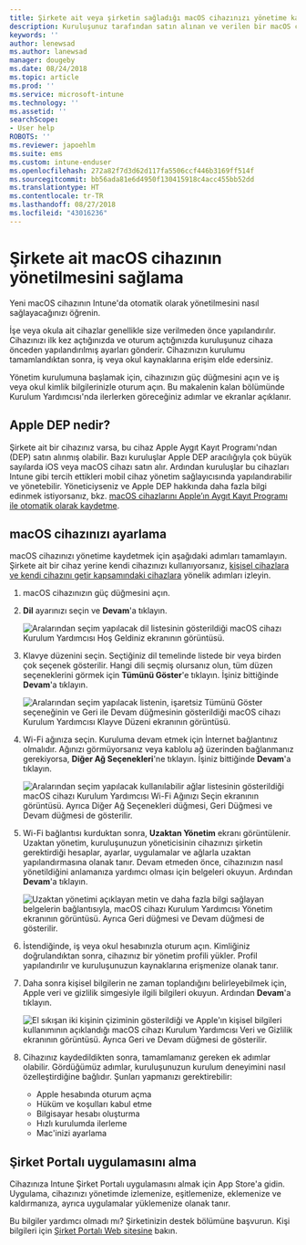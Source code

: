```yaml
---
title: Şirkete ait veya şirketin sağladığı macOS cihazınızı yönetime kaydetme | Microsoft Docs
description: Kuruluşunuz tarafından satın alınan ve verilen bir macOS cihazının Intune'a nasıl kaydedildiği açıklanır.
keywords: ''
author: lenewsad
ms.author: lanewsad
manager: dougeby
ms.date: 08/24/2018
ms.topic: article
ms.prod: ''
ms.service: microsoft-intune
ms.technology: ''
ms.assetid: ''
searchScope:
- User help
ROBOTS: ''
ms.reviewer: japoehlm
ms.suite: ems
ms.custom: intune-enduser
ms.openlocfilehash: 272a82f7d3d62d117fa5506ccf446b3169ff514f
ms.sourcegitcommit: bb56ada81e6d4950f130415918c4acc455bb52dd
ms.translationtype: HT
ms.contentlocale: tr-TR
ms.lasthandoff: 08/27/2018
ms.locfileid: "43016236"
---
```

# <a name="get-your-company-owned-macos-device-managed"></a>Şirkete ait macOS cihazının yönetilmesini sağlama

Yeni macOS cihazının Intune'da otomatik olarak yönetilmesini nasıl sağlayacağınızı öğrenin.

İşe veya okula ait cihazlar genellikle size verilmeden önce yapılandırılır. Cihazınızı ilk kez açtığınızda ve oturum açtığınızda kuruluşunuz cihaza önceden yapılandırılmış ayarları gönderir. Cihazınızın kurulumu tamamlandıktan sonra, iş veya okul kaynaklarına erişim elde edersiniz. 

Yönetim kurulumuna başlamak için, cihazınızın güç düğmesini açın ve iş veya okul kimlik bilgilerinizle oturum açın. Bu makalenin kalan bölümünde Kurulum Yardımcısı'nda ilerlerken göreceğiniz adımlar ve ekranlar açıklanır.   

## <a name="what-is-apple-dep"></a>Apple DEP nedir?
Şirkete ait bir cihazınız varsa, bu cihaz Apple Aygıt Kayıt Programı'ndan (DEP) satın alınmış olabilir. Bazı kuruluşlar Apple DEP aracılığıyla çok büyük sayılarda iOS veya macOS cihazı satın alır. Ardından kuruluşlar bu cihazları Intune gibi tercih ettikleri mobil cihaz yönetim sağlayıcısında yapılandırabilir ve yönetebilir. Yöneticiyseniz ve Apple DEP hakkında daha fazla bilgi edinmek istiyorsanız, bkz. [macOS cihazlarını Apple’ın Aygıt Kayıt Programı ile otomatik olarak kaydetme](https://docs.microsoft.com/intune/device-enrollment-program-enroll-macos).  

## <a name="set-up-your-macos-device"></a>macOS cihazınızı ayarlama  
macOS cihazınızı yönetime kaydetmek için aşağıdaki adımları tamamlayın. Şirkete ait bir cihaz yerine kendi cihazınızı kullanıyorsanız, [kişisel cihazlara ve kendi cihazını getir kapsamındaki cihazlara](enroll-your-device-in-intune-macos-cp.md) yönelik adımları izleyin.  

1. macOS cihazınızın güç düğmesini açın. 
2. **Dil** ayarınızı seçin ve **Devam**'a tıklayın.  

   ![Aralarından seçim yapılacak dil listesinin gösterildiği macOS cihazı Kurulum Yardımcısı Hoş Geldiniz ekranının görüntüsü.](./media/macos-dep-welcome-1808.png)   
3. Klavye düzenini seçin. Seçtiğiniz dil temelinde listede bir veya birden çok seçenek gösterilir. Hangi dili seçmiş olursanız olun, tüm düzen seçeneklerini görmek için **Tümünü Göster**'e tıklayın. İşiniz bittiğinde **Devam**'a tıklayın.  

   ![Aralarından seçim yapılacak listenin, işaretsiz Tümünü Göster seçeneğinin ve Geri ile Devam düğmesinin gösterildiği macOS cihazı Kurulum Yardımcısı Klayve Düzeni ekranının görüntüsü.](./media/macos-dep-keyboard-1808.png)  
4. Wi-Fi ağınıza seçin. Kuruluma devam etmek için İnternet bağlantınız olmalıdır. Ağınızı görmüyorsanız veya kablolu ağ üzerinden bağlanmanız gerekiyorsa, **Diğer Ağ Seçenekleri**'ne tıklayın. İşiniz bittiğinde **Devam**'a tıklayın.  

   ![Aralarından seçim yapılacak kullanılabilir ağlar listesinin gösterildiği macOS cihazı Kurulum Yardımcısı Wi-Fi Ağınızı Seçin ekranının görüntüsü. Ayrıca Diğer Ağ Seçenekleri düğmesi, Geri Düğmesi ve Devam düğmesi de gösterilir.](./media/macos-dep-wifi-1808.png)  
5. Wi-Fi bağlantısı kurduktan sonra, **Uzaktan Yönetim** ekranı görüntülenir. Uzaktan yönetim, kuruluşunuzun yöneticisinin cihazınızı şirketin gerektirdiği hesaplar, ayarlar, uygulamalar ve ağlarla uzaktan yapılandırmasına olanak tanır. Devam etmeden önce, cihazınızın nasıl yönetildiğini anlamanıza yardımcı olması için belgeleri okuyun. Ardından **Devam**'a tıklayın.  

   ![Uzaktan yönetimi açıklayan metin ve daha fazla bilgi sağlayan belgelerin bağlantısıyla, macOS cihazı Kurulum Yardımcısı Yönetim ekranının görüntüsü. Ayrıca Geri düğmesi ve Devam düğmesi de gösterilir.](./media/macos-dep-remote-management-1-1808.png)  
6. İstendiğinde, iş veya okul hesabınızla oturum açın. Kimliğiniz doğrulandıktan sonra, cihazınız bir yönetim profili yükler. Profil yapılandırılır ve kuruluşunuzun kaynaklarına erişmenize olanak tanır.  
7. Daha sonra kişisel bilgilerin ne zaman toplandığını belirleyebilmek için, Apple veri ve gizlilik simgesiyle ilgili bilgileri okuyun. Ardından **Devam**'a tıklayın.  

   ![El sıkışan iki kişinin çiziminin gösterildiği ve Apple'ın kişisel bilgileri kullanımının açıklandığı macOS cihazı Kurulum Yardımcısı Veri ve Gizlilik ekranının görüntüsü. Ayrıca Geri ve Devam düğmesi de gösterilir.](./media/macos-dep-apple-data-privacy-1808.png)  
8. Cihazınız kaydedildikten sonra, tamamlamanız gereken ek adımlar olabilir. Gördüğümüz adımlar, kuruluşunuzun kurulum deneyimini nasıl özelleştirdiğine bağlıdır. Şunları yapmanızı gerektirebilir:
    * Apple hesabında oturum açma
    * Hüküm ve koşulları kabul etme
    * Bilgisayar hesabı oluşturma
    * Hızlı kurulumda ilerleme
    * Mac'inizi ayarlama  
## <a name="get-the-company-portal-app"></a>Şirket Portalı uygulamasını alma      
Cihazınıza Intune Şirket Portalı uygulamasını almak için App Store'a gidin. Uygulama, cihazınızı yönetimde izlemenize, eşitlemenize, eklemenize ve kaldırmanıza, ayrıca uygulamalar yüklemenize olanak tanır.

Bu bilgiler yardımcı olmadı mı? Şirketinizin destek bölümüne başvurun. Kişi bilgileri için [Şirket Portalı Web sitesine](https://portal.manage.microsoft.com#HelpDeskDialog) bakın.

